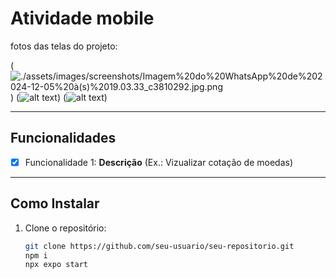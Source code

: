 
# Atividade mobile

fotos das telas do projeto:

(![./assets/images/screenshots/Imagem%20do%20WhatsApp%20de%202024-12-05%20à(s)%2019.03.33_c3810292.jpg.png](https://github.com/ErickSousa312/dolar-atv/blob/main/assets/images/screenshots/Imagem%20do%20WhatsApp%20de%202024-12-05%20%C3%A0(s)%2019.03.33_c3810292.jpg?raw=true))
(![alt text](https://github.com/ErickSousa312/dolar-atv/blob/main/assets/images/screenshots/Imagem%20do%20WhatsApp%20de%202024-12-05%20%C3%A0(s)%2019.03.33_c3810292.jpg?raw=true))
(![alt text](https://github.com/ErickSousa312/dolar-atv/blob/main/assets/images/screenshots/Imagem%20do%20WhatsApp%20de%202024-12-05%20%C3%A0(s)%2019.04.04_0e48163e.jpg?raw=true))

---

## Funcionalidades

- [x] Funcionalidade 1: **Descrição** (Ex.: Vizualizar cotação de moedas)

---

## Como Instalar

1. Clone o repositório:
   ```bash
   git clone https://github.com/seu-usuario/seu-repositorio.git
   npm i 
   npx expo start
